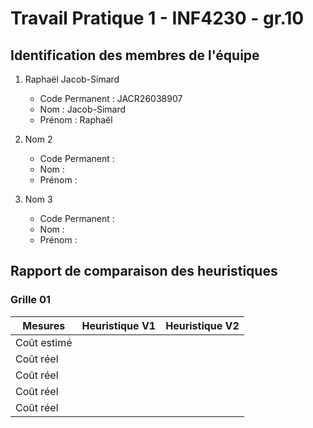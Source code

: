 # Travail Pratique 1 - INF4230 - gr.10

## Identification des membres de l'équipe

1. Raphaël Jacob-Simard

   - Code Permanent : JACR26038907
   - Nom : Jacob-Simard
   - Prénom : Raphaël

2. Nom 2

   - Code Permanent :
   - Nom :
   - Prénom :

3. Nom 3

   - Code Permanent :
   - Nom :
   - Prénom :

## Rapport de comparaison des heuristiques

### Grille 01

| Mesures     | Heuristique V1 | Heuristique V2 |
| ----------- | -------------- | -------------- |
| Coût estimé |                |                |
| Coût réel   |                |                |
| Coût réel   |                |                |
| Coût réel   |                |                |
| Coût réel   |                |                |
